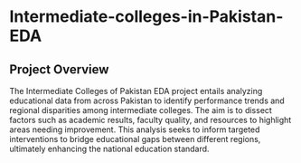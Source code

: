 # Intermediate-colleges-in-Pakistan-EDA
## Project Overview
The Intermediate Colleges of Pakistan EDA project entails analyzing educational data from across Pakistan to identify performance trends and regional disparities among intermediate colleges. The aim is to dissect factors such as academic results, faculty quality, and resources to highlight areas needing improvement. This analysis seeks to inform targeted interventions to bridge educational gaps between different regions, ultimately enhancing the national education standard.


